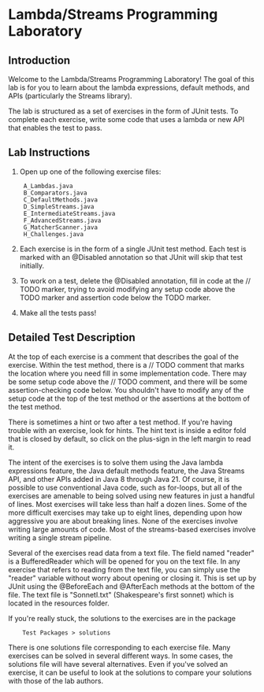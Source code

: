 # Lambda/Streams Programming Laboratory

## Introduction

Welcome to the Lambda/Streams Programming Laboratory! The goal of this
lab is for you to learn about the lambda expressions, default methods,
and APIs (particularly the Streams library).

The lab is structured as a set of exercises in the form of JUnit
tests. To complete each exercise, write some code that uses a
lambda or new API that enables the test to pass.

## Lab Instructions

1. Open up one of the following exercise files:

        A_Lambdas.java
        B_Comparators.java
        C_DefaultMethods.java
        D_SimpleStreams.java
        E_IntermediateStreams.java
        F_AdvancedStreams.java
        G_MatcherScanner.java
        H_Challenges.java

2. Each exercise is in the form of a single JUnit test method. Each
   test is marked with an @Disabled annotation so that JUnit will skip that
   test initially.

3. To work on a test, delete the @Disabled annotation, fill in code at
   the // TODO marker, trying to avoid modifying any setup code above the
   TODO marker and assertion code below the TODO marker.

4. Make all the tests pass!

## Detailed Test Description

At the top of each exercise is a comment that describes the goal of
the exercise. Within the test method, there is a // TODO comment that
marks the location where you need fill in some implementation
code. There may be some setup code above the // TODO comment, and
there will be some assertion-checking code below. You shouldn't have
to modify any of the setup code at the top of the test method or the
assertions at the bottom of the test method.

There is sometimes a hint or two after a test method. If you're having
trouble with an exercise, look for hints. The hint text is inside
a editor fold that is closed by default, so click on the plus-sign
in the left margin to read it.

The intent of the exercises is to solve them using the Java lambda
expressions feature, the Java default methods feature, the Java
Streams API, and other APIs added in Java 8 through Java 21. Of course, 
it is possible to use conventional Java code, such as for-loops, but all
of the exercises are amenable to being solved using new features in
just a handful of lines. Most exercises will take less than half a
dozen lines. Some of the more difficult exercises may take up to eight
lines, depending upon how aggressive you are about breaking
lines. None of the exercises involve writing large amounts of
code. Most of the streams-based exercises involve writing a single
stream pipeline.

Several of the exercises read data from a text file. The field named
"reader" is a BufferedReader which will be opened for you on the text
file. In any exercise that refers to reading from the text file, you
can simply use the "reader" variable without worry about opening or
closing it. This is set up by JUnit using the @BeforeEach and @AfterEach
methods at the bottom of the file. The text file is "SonnetI.txt"
(Shakespeare's first sonnet) which is located in the resources folder.

If you're really stuck, the solutions to the exercises are in the package

        Test Packages > solutions

There is one solutions file corresponding to each exercise file. Many
exercises can be solved in several different ways. In some cases, the
solutions file will have several alternatives. Even if you've solved
an exercise, it can be useful to look at the solutions to compare your
solutions with those of the lab authors.
